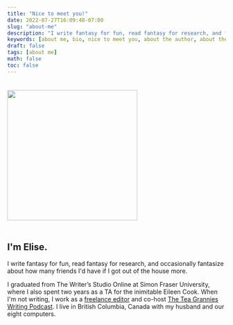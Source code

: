```yaml
---
title: "Nice to meet you!"
date: 2022-07-27T16:09:48-07:00
slug: "about-me"
description: "I write fantasy for fun, read fantasy for research, and fantasize about the friends I'd have if I left the house more."
keywords: [about me, bio, nice to meet you, about the author, about the editor, meet the author, meed the editor, fantasy, writer, freelance editor, podcast, Eileen Cook, Simon Fraser University, Elise Volkman]
draft: false
tags: [about me]
math: false
toc: false
---
```


<img src="/author-mugshot.jpg" style="width: 300px; padding: 20px 30px 20px 0;">

## I'm Elise.

I write fantasy for fun, read fantasy for research, and occasionally fantasize about how many friends I'd have if I got out of the house more. 

I graduated from The Writer’s Studio Online at Simon Fraser University, where I also spent two years as a TA for the inimitable Eileen Cook. When I'm not writing, I work as a [freelance editor](/editor/) and co-host [The Tea Grannies Writing Podcast](https://shows.acast.com/the-tea-grannies). I live in British Columbia, Canada with my husband and our eight computers.